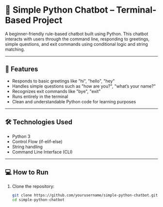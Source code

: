 # 🤖 Simple Python Chatbot – Terminal-Based Project

A beginner-friendly rule-based chatbot built using Python. This chatbot interacts with users through the command line, responding to greetings, simple questions, and exit commands using conditional logic and string matching.

---

## 🧠 Features

- Responds to basic greetings like "hi", "hello", "hey"
- Handles simple questions such as "how are you?", "what’s your name?"
- Recognizes exit commands like "bye", "exit"
- Runs entirely in the terminal
- Clean and understandable Python code for learning purposes

---

## 🛠️ Technologies Used

- Python 3
- Control Flow (if-elif-else)
- String handling
- Command Line Interface (CLI)

---

## 💻 How to Run

1. Clone the repository:
   ```bash
   git clone https://github.com/yourusername/simple-python-chatbot.git
   cd simple-python-chatbot

